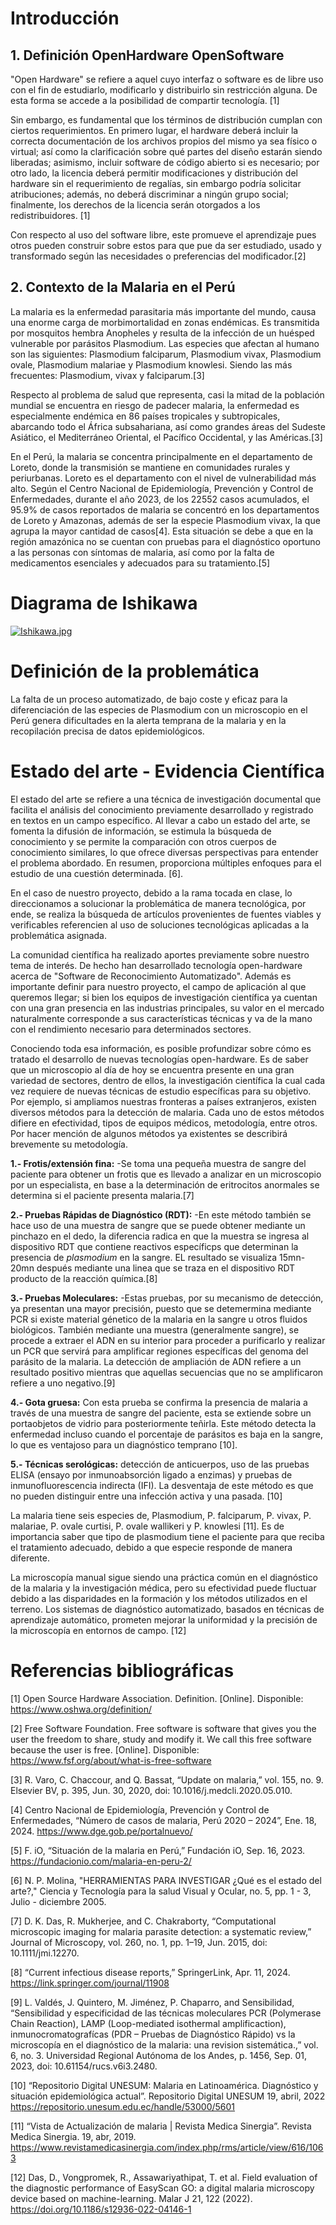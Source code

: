# Introducción
## 1. Definición OpenHardware OpenSoftware
"Open Hardware" se refiere a aquel cuyo interfaz o software es de libre uso con el fin de estudiarlo, modificarlo y distribuirlo sin restricción alguna. De esta forma se accede a la posibilidad de compartir tecnología. [1]

Sin embargo, es fundamental que los términos de distribución cumplan con ciertos requerimientos. En primero lugar, el hardware deberá incluir la correcta documentación de los archivos propios del mismo ya sea físico o virtual; así como la clarificación sobre qué partes del diseño estarán siendo liberadas; asimismo, incluir software de código abierto si es necesario; por otro lado, la licencia deberá permitir modificaciones y distribución del hardware sin el requerimiento de regalías, sin embargo podría solicitar atribuciones; además, no deberá discriminar a ningún grupo social; finalmente, los derechos de la licencia serán otorgados a los redistribuidores. [1]

Con respecto al uso del software libre, este promueve el aprendizaje pues otros pueden construir sobre estos para que pue da ser estudiado, usado y transformado según las necesidades o preferencias del modificador.[2]


## 2. Contexto de la Malaria en el Perú
La malaria es la enfermedad parasitaria más importante del mundo, causa una enorme carga de morbimortalidad en zonas endémicas. Es transmitida por mosquitos hembra Anopheles y resulta de la infección de un huésped vulnerable por parásitos Plasmodium. Las especies que afectan al humano son las siguientes: Plasmodium falciparum, Plasmodium vivax, Plasmodium ovale, Plasmodium malariae y Plasmodium knowlesi. Siendo las más frecuentes: Plasmodium, vivax y falciparum.[3]

Respecto al problema de salud que representa, casi la mitad de la población mundial se encuentra en riesgo de padecer malaria, la enfermedad es especialmente endémica en 86 países tropicales y subtropicales, abarcando todo el África subsahariana, así como grandes áreas del Sudeste Asiático, el Mediterráneo Oriental, el Pacífico Occidental, y las Américas.[3]

En el Perú, la malaria se concentra principalmente en el departamento de Loreto, donde la transmisión se mantiene en comunidades rurales y periurbanas. Loreto es el departamento con el nivel de vulnerabilidad más alto. Según el Centro Nacional de Epidemiología, Prevención y Control de Enfermedades, durante el año 2023, de los 22552 casos acumulados, el 95.9% de casos reportados de malaria se concentró en los departamentos de Loreto y Amazonas, además de ser la especie Plasmodium vivax, la que agrupa la mayor cantidad de casos[4]. Esta situación se debe a que en la región amazónica no se cuentan con pruebas para el diagnóstico oportuno a las personas con síntomas de malaria, así como por la falta de medicamentos esenciales y adecuados para su tratamiento.[5]


# Diagrama de Ishikawa

[![Ishikawa.jpg](https://i.postimg.cc/YCBrkdSW/Ishikawa.jpg)](https://postimg.cc/TpQMJqgd)

# Definición de la problemática
La falta de un proceso automatizado, de bajo coste y eficaz para la diferenciación de las especies de Plasmodium con un microscopio en el Perú genera dificultades en la alerta temprana de la malaria y en la recopilación precisa de datos epidemiológicos.

# Estado del arte - Evidencia Científica 
El estado del arte se refiere a una técnica de investigación documental que facilita el análisis del conocimiento previamente desarrollado y registrado en textos en un campo específico. Al llevar a cabo un estado del arte, se fomenta la difusión de información, se estimula la búsqueda de conocimiento y se permite la comparación con otros cuerpos de conocimiento similares, lo que ofrece diversas perspectivas para entender el problema abordado. En resumen, proporciona múltiples enfoques para el estudio de una cuestión determinada. [6].

En el caso de nuestro proyecto, debido a la rama tocada en clase, lo direccionamos a solucionar la problemática de manera tecnológica, por ende, se realiza la búsqueda de artículos provenientes de fuentes viables y verificables referencien al uso de soluciones tecnológicas aplicadas a la problemática asignada.

La comunidad científica ha realizado aportes previamente sobre nuestro tema de interés. De hecho han desarrollado tecnología open-hardware acerca de "Software de Reconocimiento Automatizado". Además es importante definir para nuestro proyecto, el campo de aplicación al que queremos llegar; si bien los equipos de investigación científica ya cuentan con una gran presencia en las industrias principales, su valor en el mercado naturalmente corresponde a sus características técnicas y va de la mano con el rendimiento necesario para determinados sectores.

Conociendo toda esa información, es posible profundizar sobre cómo es tratado el desarrollo de nuevas tecnologías open-hardware. Es de saber que un microscopio al día de hoy se encuentra presente en una gran variedad de sectores, dentro de ellos, la investigación científica la cual cada vez requiere de nuevas técnicas de estudio específicas para su objetivo. Por ejemplo, si ampliamos nuestras fronteras a países extranjeros, existen diversos métodos para la detección de malaria. Cada uno de estos métodos difiere en efectividad, tipos de equipos médicos, metodología, entre otros. Por hacer mención de algunos métodos ya existentes se describirá brevemente su metodología.

**1.- Frotis/extensión fina:** -Se toma una pequeña muestra de sangre del paciente para obtener un frotis que es llevado a analizar en un microscopio por un especialista, en base a la determinación de eritrocitos anormales se determina si el paciente presenta malaria.[7] 

**2.- Pruebas Rápidas de Diagnóstico (RDT):** -En este método también se hace uso de una muestra de sangre que se puede obtener mediante un pinchazo en el dedo, la diferencia radica en que la muestra se ingresa al dispositivo RDT que contiene reactivos específicps que determinan la presencia de *plasmodium* en la sangre. EL resultado se visualiza 15mn-20mn después mediante una linea que se traza en el dispositivo RDT producto de la reacción química.[8] 

**3.- Pruebas Moleculares:** -Estas pruebas, por su mecanismo de detección, ya presentan una mayor precisión, puesto que se detemermina mediante PCR si existe material génetico de la malaria en la sangre u otros fluidos biológicos. También mediante una muestra (generalmente sangre), se procede a extraer el ADN en su interior para proceder a purificarlo y realizar un PCR que servirá para amplificar regiones específicas del genoma del parásito de la malaria. La detección de ampliación de ADN refiere a un resultado positivo mientras que aquellas secuencias que no se amplificaron refiere a uno negativo.[9] 

**4.- Gota gruesa:** Con esta prueba se confirma la presencia de malaria a través de una muestra de sangre del paciente, esta se extiende sobre un portaobjetos de vidrio para posteriormente teñirla. Este método detecta la enfermedad incluso cuando el porcentaje de parásitos es baja en la sangre, lo que es ventajoso para un diagnóstico temprano [10].

**5.- Técnicas serológicas:** detección de anticuerpos, uso de las pruebas ELISA (ensayo por inmunoabsorción ligado a enzimas) y pruebas de inmunofluorescencia indirecta (IFI). La desventaja de este método es que no pueden distinguir entre una infección activa y una pasada. [10]

La malaria tiene seis  especies de, Plasmodium, P. falciparum, P. vivax, P. malariae, P. ovale  curtisi, P. ovale wallikeri  y  P. knowlesi [11]. Es de importancia saber que tipo de plasmodium tiene el paciente para que reciba el tratamiento adecuado, debido a que especie responde de manera diferente.

La microscopía manual sigue siendo una práctica común en el diagnóstico de la malaria y la investigación médica, pero su efectividad puede fluctuar debido a las disparidades en la formación y los métodos utilizados en el terreno. Los sistemas de diagnóstico automatizado, basados en técnicas de aprendizaje automático, prometen mejorar la uniformidad y la precisión de la microscopía en entornos de campo. [12]



# Referencias bibliográficas
[1] Open Source Hardware Association. Definition. [Online]. Disponible: https://www.oshwa.org/definition/ 

[2] Free Software Foundation. Free software is software that gives you the user the freedom to share, study and modify it. We call this free software because the user is free. [Online]. Disponible: https://www.fsf.org/about/what-is-free-software

[3]
R. Varo, C. Chaccour, and Q. Bassat, “Update on malaria,” vol. 155, no. 9. Elsevier BV, p. 395, Jun. 30, 2020, doi: 10.1016/j.medcli.2020.05.010.

[4] 
Centro Nacional de Epidemiología, Prevención y Control de Enfermedades, “Número de casos de malaria, Perú 2020 – 2024”,  Ene. 18, 2024. https://www.dge.gob.pe/portalnuevo/

[5] 
F. iO, “Situación de la malaria en Perú,” Fundación iO, Sep. 16, 2023. https://fundacionio.com/malaria-en-peru-2/

[6] N. P.  Molina, "HERRAMIENTAS PARA INVESTIGAR ¿Qué es el estado del arte?," Ciencia y Tecnología para la salud Visual y Ocular, no. 5, pp. 1 - 3, Julio - diciembre 2005.

[7]
D. K. Das, R. Mukherjee, and C. Chakraborty, “Computational microscopic imaging for malaria parasite detection: a systematic review,” Journal of Microscopy, vol. 260, no. 1, pp. 1–19, Jun. 2015, doi: 10.1111/jmi.12270.

[8]
“Current infectious disease reports,” SpringerLink, Apr. 11, 2024. https://link.springer.com/journal/11908 

[9]
L. Valdés, J. Quintero, M. Jiménez, P. Chaparro, and Sensibilidad, “Sensibilidad y especificidad de las técnicas moleculares PCR (Polymerase Chain Reaction), LAMP (Loop-mediated isothermal amplificaction), inmunocromatografícas (PDR – Pruebas de Diagnóstico Rápido) vs la microscopía en el diagnóstico de la malaria: una revision sistemática.,” vol. 6, no. 3. Universidad Regional Autónoma de los Andes, p. 1456, Sep. 01, 2023, doi: 10.61154/rucs.v6i3.2480.

[10]
“Repositorio Digital UNESUM: Malaria en Latinoamérica. Diagnóstico y situación epidemiológica actual”. Repositorio Digital UNESUM 19, abril, 2022 https://repositorio.unesum.edu.ec/handle/53000/5601

[11]
“Vista de Actualización de malaria | Revista Medica Sinergia”. Revista Medica Sinergia. 19, abr, 2019. https://www.revistamedicasinergia.com/index.php/rms/article/view/616/1063

[12] Das, D., Vongpromek, R., Assawariyathipat, T. et al. Field evaluation of the diagnostic performance of EasyScan GO: a digital malaria microscopy device based on machine-learning. Malar J 21, 122 (2022). https://doi.org/10.1186/s12936-022-04146-1
